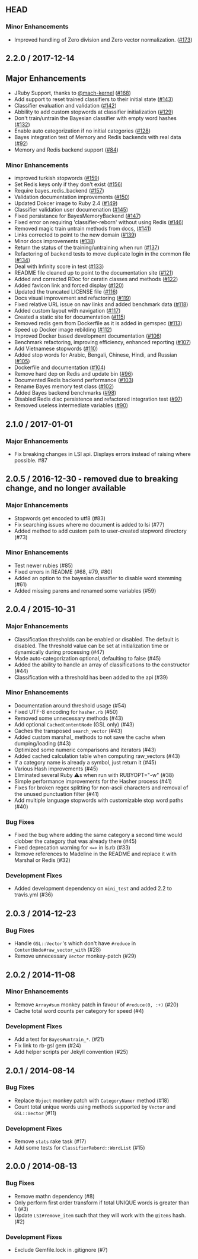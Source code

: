 ## HEAD

### Minor Enhancements
* Improved handling of Zero division and Zero vector normalization. ([#173](https://github.com/jekyll/classifier-reborn/pull/173))

## 2.2.0 / 2017-12-14
## Major Enhancements
 * JRuby Support, thanks to [@mach-kernel](https://github.com/mach-kernel) ([#168](https://github.com/jekyll/classifier-reborn/pull/168))
 * Add support to reset trained classifiers to their initial state ([#143](https://github.com/jekyll/classifier-reborn/pull/143))
 * Classifier evaluation and validation ([#142](https://github.com/jekyll/classifier-reborn/pull/142))
 * Abbility to add custom stopwords at classifier initialization ([#129](https://github.com/jekyll/classifier-reborn/pull/129))
 * Don't train/untrain the Bayesian classifier with empty word hashes ([#132](https://github.com/jekyll/classifier-reborn/pull/132))
 * Enable auto categorization if no initial categories ([#128](https://github.com/jekyll/classifier-reborn/pull/128))
 * Bayes integration test of Memory and Redis backends with real data ([#92](https://github.com/jekyll/classifier-reborn/pull/92))
 * Memory and Redis backend support ([#84](https://github.com/jekyll/classifier-reborn/pull/84))

### Minor Enhancements
 * improved turkish stopwords ([#159](https://github.com/jekyll/classifier-reborn/pull/159))
 * Set Redis keys only if they don't exist ([#156](https://github.com/jekyll/classifier-reborn/pull/156))
 * Require bayes_redis_backend ([#157](https://github.com/jekyll/classifier-reborn/pull/157))
 * Validation documentation improvements ([#150](https://github.com/jekyll/classifier-reborn/pull/150))
 * Updated Dokcer image to Ruby 2.4 ([#149](https://github.com/jekyll/classifier-reborn/pull/149))
 * Classifier validation user documenation ([#145](https://github.com/jekyll/classifier-reborn/pull/145))
 * Fixed persistance for BayesMemoryBackend ([#147](https://github.com/jekyll/classifier-reborn/pull/147))
 * Fixed error on requiring 'classifier-reborn' without using Redis ([#146](https://github.com/jekyll/classifier-reborn/pull/146))
 * Removed magic train untrain methods from docs, ([#141](https://github.com/jekyll/classifier-reborn/pull/141))
 * Links corrected to point to the new domain ([#139](https://github.com/jekyll/classifier-reborn/pull/139))
 * Minor docs improvements ([#138](https://github.com/jekyll/classifier-reborn/pull/138))
 * Return the status of the training/untraining when run ([#137](https://github.com/jekyll/classifier-reborn/pull/137))
 * Refactoring of backend tests to move duplicate login in the common file ([#134](https://github.com/jekyll/classifier-reborn/pull/134))
 * Deal with Infinity score in test ([#133](https://github.com/jekyll/classifier-reborn/pull/133))
 * README file cleaned up to point to the documentation site ([#121](https://github.com/jekyll/classifier-reborn/pull/121))
 * Added and corrected RDoc for ceratin classes and methods ([#122](https://github.com/jekyll/classifier-reborn/pull/122))
 * Added favicon link and forced display ([#120](https://github.com/jekyll/classifier-reborn/pull/120))
 * Updated the truncated LICENSE file ([#116](https://github.com/jekyll/classifier-reborn/pull/116)) 
 * Docs visual improvement and refactoring ([#119](https://github.com/jekyll/classifier-reborn/pull/119)) 
 * Fixed relative URL issue on nav links and added benchmark data ([#118](https://github.com/jekyll/classifier-reborn/pull/118)) 
 * Added custom layout with navigation ([#117](https://github.com/jekyll/classifier-reborn/pull/117)) 
 * Created a static site for documentation ([#115](https://github.com/jekyll/classifier-reborn/pull/115)) 
 * Removed redis gem from Dockerfile as it is added in gemspec ([#113](https://github.com/jekyll/classifier-reborn/pull/113)) 
 * Speed up Docker image rebilding ([#112](https://github.com/jekyll/classifier-reborn/pull/112)) 
 * Improved Docker based development documentation ([#106](https://github.com/jekyll/classifier-reborn/pull/106))
 * Benchmark refactoring, improving efficiency, enhanced reporting ([#107](https://github.com/jekyll/classifier-reborn/pull/107))
 * Add Vietnamese stopwords ([#110](https://github.com/jekyll/classifier-reborn/pull/110))
 * Added stop words for Arabic, Bengali, Chinese, Hindi, and Russian ([#105](https://github.com/jekyll/classifier-reborn/pull/105)) 
 * Dockerfile and documentation ([#104](https://github.com/jekyll/classifier-reborn/pull/104))
 * Remove hard dep on Redis and update bin ([#96](https://github.com/jekyll/classifier-reborn/pull/96))
 * Documented Redis backend performance ([#103](https://github.com/jekyll/classifier-reborn/pull/103))
 * Rename Bayes memory test class ([#102](https://github.com/jekyll/classifier-reborn/pull/102))
 * Added Bayes backend benchmarks ([#98](https://github.com/jekyll/classifier-reborn/pull/98))
 * Disabled Redis disc persistence and refactored integration test ([#97](https://github.com/jekyll/classifier-reborn/pull/97))
 * Removed useless intermediate variables ([#90](https://github.com/jekyll/classifier-reborn/pull/90))

## 2.1.0 / 2017-01-01
### Major Enhancements
 * Fix breaking changes in LSI api. Displays errors instead of raising where possible. #87

## 2.0.5 / 2016-12-30 - removed due to breaking change, and no longer available
### Major Enhancements
 * Stopwords get encoded to utf8 (#83)
 * Fix searching issues where no document is added to lsi (#77)
 * Added method to add custom path to user-created stopword directory (#73)

### Minor Enhancements
 * Test newer rubies (#85)
 * Fixed errors in README (#68, #79, #80)
 * Added an option to the bayesian classifier to disable word stemming (#61)
 * Added missing parens and renamed some variables (#59)

## 2.0.4 / 2015-10-31

### Major Enhancements

 * Classification thresholds can be enabled or disabled. The default is disabled. The threshold value can be set at initialization time or dynamically during processing (#47)
 * Made auto-categorization optional, defaulting to false (#45)
 * Added the ability to handle an array of classifications to the constructor (#44)
 * Classification with a threshold has been added to the api (#39)

### Minor Enhancements
  * Documentation around threshold usage (#54)
  * Fixed UTF-8 encoding for `hasher.rb` (#50)
  * Removed some unnecessary methods (#43)
  * Add optional `CachedContentNode` (GSL only) (#43)
  * Caches the transposed `search_vector` (#43)
  * Added custom marshal_ methods to not save the cache when dumping/loading (#43)
  * Optimized some numeric comparisons and iterators (#43)
  * Added cached calculation table when computing raw_vectors (#43)
  * If a category name is already a symbol, just return it (#45)
  * Various Hash improvements (#45)
  * Eliminated several Ruby :warning:s when run with RUBYOPT="-w" (#38)
  * Simple performance improvements for the Hasher process (#41)
  * Fixes for broken regex splitting for non-ascii characters and removal of the unused punctuation filter (#41)
  * Add multiple language stopwords with customizable stop word paths (#40)

### Bug Fixes

  * Fixed the bug where adding the same category a second time would clobber the category that was already there (#45)
  * Fixed deprecation warning for `<=>` in ls.rb (#33)
  * Remove references to Madeline in the README and replace it with Marshal or Redis (#32)

### Development Fixes

  * Added development dependency on `mini_test` and added 2.2 to travis.yml (#36)

## 2.0.3 / 2014-12-23

### Bug Fixes

  * Handle `GSL::Vector`'s which don't have `#reduce` in `ContentNode#raw_vector_with` (#28)
  * Remove unnecessary `Vector` monkey-patch (#29)

## 2.0.2 / 2014-11-08

### Minor Enhancements

  * Remove `Array#sum` monkey patch in favour of `#reduce(0, :+)` (#20)
  * Cache total word counts per category for speed (#4)

### Development Fixes

  * Add a test for `Bayes#untrain_*`. (#21)
  * Fix link to rb-gsl gem (#24)
  * Add helper scripts per Jekyll convention (#25)

## 2.0.1 / 2014-08-14

### Bug Fixes

  * Replace `Object` monkey patch with `CategoryNamer` method (#18)
  * Count total unique words using methods supported by `Vector` and `GSL::Vector` (#11)

### Development Fixes

  * Remove `stats` rake task (#17)
  * Add some tests for `ClassifierRebord::WordList` (#15)

## 2.0.0 / 2014-08-13

### Bug Fixes

  * Remove mathn dependency (#8)
  * Only perform first order transform if total UNIQUE words is greater than 1 (#3)
  * Update `LSI#remove_item` such that they will work with the `@items` hash. (#2)

### Development Fixes

  * Exclude Gemfile.lock in .gitignore (#7)
